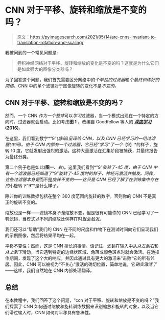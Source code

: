 # CNN 对于平移、旋转和缩放是不变的吗？

> 原文：<https://pyimagesearch.com/2021/05/14/are-cnns-invariant-to-translation-rotation-and-scaling/>

我被问到的一个常见问题是:

> 卷积神经网络对于平移、旋转和缩放的变化是不变的吗？这就是为什么它们是如此强大的图像分类器吗？

为了回答这个问题，我们首先需要区分网络中的*个单独的过滤器*和*个最终训练好的网络*。CNN 中的单个滤镜对于图像旋转的变化不是*不变的。*

## CNN 对于平移、旋转和缩放是不变的吗？

然而，一个 CNN *作为一个整体*可以*学习*过滤器，当一个模式出现在一个特定的方向时，过滤器就会启动。比如考虑**图 1** ，改编自 Goodfellow 等人的 [***深度学习*(2016)**](https://www.deeplearningbook.org/)。

在这里，我们看到数字*“9”*(底部)呈现给 CNN，以及 CNN 已经学习的一组过滤器(中间)。由于 CNN 内部有一个过滤器，它已经“学习”了一个*【9】*的样子，旋转 10 度，它就发射出强烈的激活。这种大量激活在汇集阶段被捕获，并最终报告为最终分类。

第二个例子也是如此(**图一**、*右*)。这里我们看到*“9”*旋转了*-*45 度，由于 CNN 中有一个滤波器已经知道了*“9”*旋转了*-*45 度时的样子，神经元激活并触发。同样，这些过滤器本身是*而不是*旋转不变的——这只是 CNN 已经了解了在训练集中存在的*小旋转*下*“9”*是什么样子。

除非你的训练数据包括在整个 360 度范围内旋转的数字，否则你的 CNN 不是真正的旋转不变的。

缩放也是一样——滤镜本身*不是*缩放不变，但是很有可能你的 CNN 已经学习了一套滤镜，当模式以不同的缩放比例存在时*就会触发*。

我们还可以“帮助”我们的 CNN 在不同的尺度和作物下在测试时间向它们呈现我们的示例图像，然后将结果平均在一起。

平移不变性；然而，这是 CNN 擅长的事情。请记住，滤镜在输入中从*从左到右*和*从上到下*滑动，当它遇到特定的边缘状区域、角落或颜色斑点时就会激活。在池操作期间，发现了这个大的响应，并因此通过具有更大的激活来“击败”它的所有邻居。因此，CNN 可以被视为“不关心”激活的确切位置，简单地说，它*确实激活了*——这样，我们自然地在 CNN 内部处理翻译。

## **总结**

在本教程中，我们回答了这个问题，“ccn 对于平移、旋转和缩放是不变的吗？”我们探索了 CNN 如何通过缩放和旋转训练数据来识别缩放和旋转的对象，以及当它们滑过输入时，CNN 如何对平移具有鲁棒性。